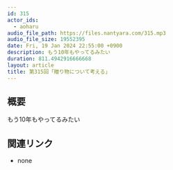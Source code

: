 ```yaml
---
id: 315
actor_ids:
  - aoharu
audio_file_path: https://files.nantyara.com/315.mp3
audio_file_size: 19552395
date: Fri, 19 Jan 2024 22:55:00 +0900
description: もう10年もやってるみたい
duration: 811.4942916666668
layout: article
title: 第315回「贈り物について考える」
---
```

## 概要

もう10年もやってるみたい

## 関連リンク

* none
